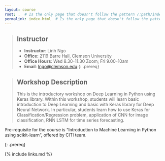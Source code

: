 ```yaml
---
layout: course
root: .  # Is the only page that doesn't follow the pattern /:path/index.html
permalink: index.html  # Is the only page that doesn't follow the pattern /:path/index.html
---
```


> ## Instructor
> - **Instructor**: Linh Ngo
> - **Office**: 2119 Barre Hall, Clemson University
> - **Office Hours**: Wed 8.30-11.30 Zoom; Fri 9.00-10am
> - **Email**: lngo@clemson.edu
{: .prereq}

> ## Workshop Description
> This is the introductory workshop on Deep Learning in Python using Keras library. Within this workshop, students will learn basic introduction to Deep Learning and basic with Keras library for Deep Neural Network. In particular, students learn how to use Keras for Classification/Regression problem, application of CNN for image classification, RNN LSTM for time series forecasting.

Pre-requisite for the course is “Introduction to Machine Learning in Python using scikit-learn”, offered by CITI team.
>
{: .prereq}

{% include links.md %}
